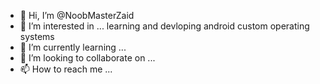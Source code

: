 - 👋 Hi, I’m @NoobMasterZaid
- 👀 I’m interested in ... learning and devloping android custom operating systems
- 🌱 I’m currently learning ...
- 💞️ I’m looking to collaborate on ...
- 📫 How to reach me ... 

<!---
NoobMasterZaid/NoobMasterZaid is a ✨ special ✨ repository because its `README.md` (this file) appears on your GitHub profile.
You can click the Preview link to take a look at your changes.
--->
